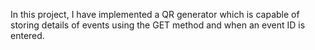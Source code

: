In this project, I have implemented a QR generator which is capable of storing details of events using the GET method and when an event ID is entered.
